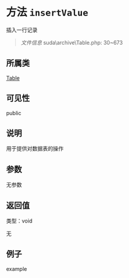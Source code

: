 # 方法 `insertValue`

插入一行记录

> *文件信息* suda\archive\Table.php: 30~673

## 所属类 

[Table](../Table.md)

## 可见性

 public 

## 说明

用于提供对数据表的操作



## 参数


无参数


## 返回值

类型：void

无



## 例子

example